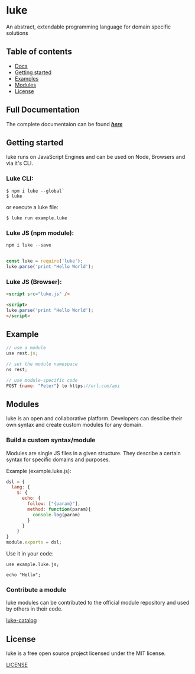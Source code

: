 # luke

An abstract, extendable programming language for domain specific solutions



## Table of contents

* [ Docs ](#full-documentation)
* [ Getting started ](#getting-started)
* [ Examples ](#examples)
* [ Modules ](#modules)
* [ License ](#license)

## Full Documentation

The complete documentaion can be found ***[ here ](Docs.md)***

## Getting started

luke runs on JavaScript Engines and can be used on Node, Browsers and via it's CLI.


### Luke CLI:

```shell
$ npm i luke --global`
$ luke
```

or execute a luke file:

```shell
$ luke run example.luke
```


### Luke JS (npm module):

```javascript
npm i luke --save


const luke = require('luke');
luke.parse('print "Hello World');
```

### Luke JS (Browser):

```html
<script src="luke.js" />

<script>
luke.parse('print "Hello World');
</script>
```


## Example

```javascript
// use a module
use rest.js;

// set the module namespace
ns rest;

// use module-specific code
POST {name: "Peter"} to https://url.com/api
```

## Modules

luke is an open and collaborative platform. Developers can descibe their own syntax and create custom modules for any domain.


### Build a custom syntax/module

Modules are single JS files in a given structure. They describe a certain syntax for specific domains and purposes. 

Example (example.luke.js):

```javascript
dsl = {
  lang: {
    $: {
      echo: {
        follow: ["{param}"],
        method: function(param){
          console.log(param)
        }
      }
    }
}
module.exports = dsl;
```

Use it in your code:

```shell
use example.luke.js;

echo "Hello";
````

### Contribute a module

luke modules can be contributed to the official module repository and used by others in their code.


[ luke-catalog ](https://github.com/luke-lang/luke-catalog)


## License

luke is a free open source project licensed under the MIT license.

[ LICENSE ](LICENSE)